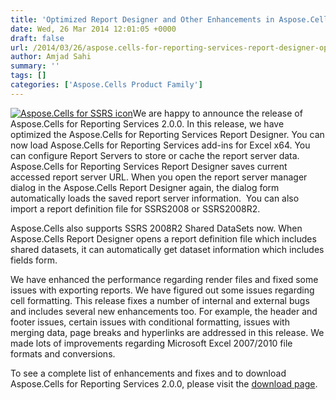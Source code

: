 ```yaml
---
title: 'Optimized Report Designer and Other Enhancements in Aspose.Cells for Reporting Services 2.0.0'
date: Wed, 26 Mar 2014 12:01:05 +0000
draft: false
url: /2014/03/26/aspose.cells-for-reporting-services-report-designer-optimized-and-other-enhancements-in-aspose.cells-for-reporting-services-2.0.0/
author: Amjad Sahi
summary: ''
tags: []
categories: ['Aspose.Cells Product Family']
---
```


[![Aspose.Cells for SSRS icon][1]](https://blog.aspose.com/wp-content/uploads/sites/2/2013/08/aspose-Cells-for-SSRS-e1377591440623.png)We are happy to announce the release of Aspose.Cells for Reporting Services 2.0.0. In this release, we have optimized the Aspose.Cells for Reporting Services Report Designer. You can now load Aspose.Cells for Reporting Services add-ins for Excel x64. You can configure Report Servers to store or cache the report server data. Aspose.Cells for Reporting Services Report Designer saves current accessed report server URL. When you open the report server manager dialog in the Aspose.Cells Report Designer again, the dialog form automatically loads the saved report server information.  You can also import a report definition file for SSRS2008 or SSRS2008R2.

Aspose.Cells also supports SSRS 2008R2 Shared DataSets now. When Aspose.Cells Report Designer opens a report definition file which includes shared datasets, it can automatically get dataset information which includes fields form.

We have enhanced the performance regarding render files and fixed some issues with exporting reports. We have figured out some issues regarding cell formatting. This release fixes a number of internal and external bugs and includes several new enhancements too. For example, the header and footer issues, certain issues with conditional formatting, issues with merging data, page breaks and hyperlinks are addressed in this release. We made lots of improvements regarding Microsoft Excel 2007/2010 file formats and conversions.

To see a complete list of enhancements and fixes and to download Aspose.Cells for Reporting Services 2.0.0, please visit the [download page][2].




[1]: https://blog.aspose.com/wp-content/uploads/sites/2/2013/08/aspose-Cells-for-SSRS-e1377591440623.png "Aspose.Cells for SSRS icon"
[2]: http://www.aspose.com/community/files/52/ssrs-rendering-extensions/aspose.cells-for-reporting-services/entry532722.aspx




